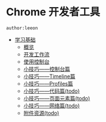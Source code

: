 # Chrome 开发者工具


    author:leeon


* [学习基础]()
    * [概览](learn_basic/overview.md)
    * [开发工作流](learn_basic/development_workflow.md)
    * [使用控制台](learn_basic/using_console.md)
    * [小技巧——控制台篇](learn_basic/tips_and_tricks_part_console.md)
    * [小技巧——Timeline篇](learn_basic/tips_and_tricks_part_timeline.md)
    * [小技巧——Profiles篇](learn_basic/tips_and_tricks_part_profiles.md)
    * [小技巧——代码篇(todo)](learn_basic/tips_and_tricks_part_source.md)
    * [小技巧——页面元素篇(todo)](learn_basic/tips_and_tricks_part_elements.md)
    * [小技巧——网络篇(todo)](learn_basic/tips_and_tricks_part_network.md)
    * [附件资源(todo)](learn_basic/additional_resources.md)
